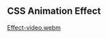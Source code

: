 ## CSS Animation Effect

[Effect-video.webm](https://github.com/aafreen-ansari05/CSS-Animation-Effect/assets/152703156/3292670e-e363-47cc-ad8b-bac7c24ecdc2)
